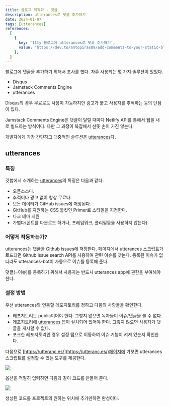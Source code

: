```yaml
---
title: 블로그 최적화 - 댓글
description: utterances로 댓글 추가하기
date: 2024-01-07
tags: [utterances]
references:
  [
    {
      key: '11ty 블로그에 utterances로 댓글 추가하기',
      value: 'https://dev.to/antopiras89/add-comments-to-your-static-blog-with-utterances-3jao',
    },
  ]
---
```


블로그에 댓글을 추가하기 위해서 조사를 했다. 자주 사용되는 몇 가지 솔루션이 있었다.

- Disqus
- Jamstack Comments Engine
- utterances

Disqus의 경우 무료로도 사용이 가능하지만 광고가 붙고 사용자를 추적하는 등의 단점이 있다.

Jamstack Comments Engine은 댓글이 달릴 때마다 Netlify API를 통해서 웹을 새로 빌드하는 방식이다. 다만 그 과정이 복잡해서 선뜻 손이 가진 않는다.

개발자에게 가장 간단하고 대중적인 솔루션은 [utterances](https://github.com/utterance/utterances)다.

## utterances

### 특징

깃헙에서 소개하는 [utterances](https://github.com/utterance/utterances)의 특징은 다음과 같다.

- 오픈소스다.
- 추적이나 광고 없이 항상 무료다.
- 모든 데이터가 GitHub issues에 저장된다.
- GitHub를 지원하는 CSS 툴킷인 Primer로 스타일을 지정한다.
- 다크 테마 지원
- 가볍다(폰트를 다운로드 하거나, 프레임워크, 폴리필등을 사용하지 않는다).

### 어떻게 작동하는가?

utterances는 댓글을 Github issues에 저장한다. 페이지에서 utterances 스크립트가 로드되면 Github issue search API를 사용하여 관련 이슈를 찾는다. 등록된 이슈가 없더라도 utterances-bot이 자동으로 이슈를 등록해 준다.

댓글(=이슈)를 등록하기 위해서 사용자는 반드시 utterances app에 권한을 부여해야 한다.

### 설정 방법

우선 utterances와 연동할 레포지토리를 정하고 다음의 사항들을 확인한다.

- 레포지토리는 public이어야 한다. 그렇지 않으면 독자들이 이슈/댓글을 볼 수 없다.
- 레포지토리에 [utterances 앱](https://github.com/apps/utterances)이 설치되어 있어야 한다. 그렇지 않으면 사용자가 댓글을 게시할 수 없다.
- 포크한 레포지토리인 경우 설정 탭으로 이동하여 이슈 기능이 켜져 있는지 확인한다.

다음으로 [https://utteranc.es/](https://utteranc.es/)페이지에 가보면 utterances 스크립트를 설정할 수 있는 도구를 제공한다.

![](https://s3.ap-northeast-2.amazonaws.com/vigorously.xyz/assets/images/blog-optimization-comments/1.png)

옵션을 적절히 입력하면 다음과 같이 코드를 만들어 준다.

![](https://s3.ap-northeast-2.amazonaws.com/vigorously.xyz/assets/images/blog-optimization-comments/2.png)

생성된 코드를 프로젝트의 원하는 위치에 추가만하면 완성이다.
